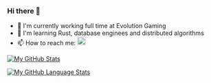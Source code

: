 ### Hi there 👋

- 🔭 I'm currently working full time at Evolution Gaming
- 🌱 I'm learning Rust, database enginees and distributed algorithms
- 📫 How to reach me: 
<a href="www.linkedin.com/in/poweright"><img src="https://cdn-icons-png.flaticon.com/512/174/174857.png" height=20></a>

[![My GitHub Stats](https://github-readme-stats.vercel.app/api/?username=poweright&count_private=true&theme=tokyonight&showicons=true)]()


[![My GitHub Language Stats](https://github-readme-stats.vercel.app/api/top-langs/?username=poweright&langs_count=5&theme=tokyonight)]()
<!--
**poweright/poweright** is a ✨ _special_ ✨ repository because its `README.md` (this file) appears on your GitHub profile.

Here are some ideas to get you started:

- 🔭 I’m currently working on ...
- 🌱 I’m currently learning ...
- 👯 I’m looking to collaborate on ...
- 🤔 I’m looking for help with ...
- 💬 Ask me about ...
- 📫 How to reach me: ...
- 😄 Pronouns: ...
- ⚡ Fun fact: ...
-->
